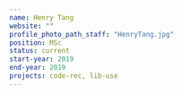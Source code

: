 ```yaml
---
name: Henry Tang
website: ""
profile_photo_path_staff: "HenryTang.jpg"
position: MSc
status: current
start-year: 2019
end-year: 2019
projects: code-rec, lib-use
---
```

